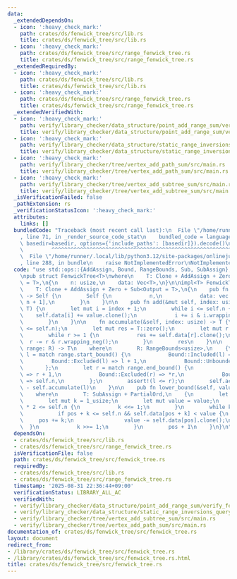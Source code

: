 ```yaml
---
data:
  _extendedDependsOn:
  - icon: ':heavy_check_mark:'
    path: crates/ds/fenwick_tree/src/lib.rs
    title: crates/ds/fenwick_tree/src/lib.rs
  - icon: ':heavy_check_mark:'
    path: crates/ds/fenwick_tree/src/range_fenwick_tree.rs
    title: crates/ds/fenwick_tree/src/range_fenwick_tree.rs
  _extendedRequiredBy:
  - icon: ':heavy_check_mark:'
    path: crates/ds/fenwick_tree/src/lib.rs
    title: crates/ds/fenwick_tree/src/lib.rs
  - icon: ':heavy_check_mark:'
    path: crates/ds/fenwick_tree/src/range_fenwick_tree.rs
    title: crates/ds/fenwick_tree/src/range_fenwick_tree.rs
  _extendedVerifiedWith:
  - icon: ':heavy_check_mark:'
    path: verify/library_checker/data_structure/point_add_range_sum/verify_fenwick_tree/src/main.rs
    title: verify/library_checker/data_structure/point_add_range_sum/verify_fenwick_tree/src/main.rs
  - icon: ':heavy_check_mark:'
    path: verify/library_checker/data_structure/static_range_inversions_query/src/main.rs
    title: verify/library_checker/data_structure/static_range_inversions_query/src/main.rs
  - icon: ':heavy_check_mark:'
    path: verify/library_checker/tree/vertex_add_path_sum/src/main.rs
    title: verify/library_checker/tree/vertex_add_path_sum/src/main.rs
  - icon: ':heavy_check_mark:'
    path: verify/library_checker/tree/vertex_add_subtree_sum/src/main.rs
    title: verify/library_checker/tree/vertex_add_subtree_sum/src/main.rs
  _isVerificationFailed: false
  _pathExtension: rs
  _verificationStatusIcon: ':heavy_check_mark:'
  attributes:
    links: []
  bundledCode: "Traceback (most recent call last):\n  File \"/home/runner/.local/lib/python3.12/site-packages/onlinejudge_verify/documentation/build.py\"\
    , line 71, in _render_source_code_stat\n    bundled_code = language.bundle(stat.path,\
    \ basedir=basedir, options={'include_paths': [basedir]}).decode()\n          \
    \         ^^^^^^^^^^^^^^^^^^^^^^^^^^^^^^^^^^^^^^^^^^^^^^^^^^^^^^^^^^^^^^^^^^^^^^^^^^^^^^^^^\n\
    \  File \"/home/runner/.local/lib/python3.12/site-packages/onlinejudge_verify/languages/rust.py\"\
    , line 288, in bundle\n    raise NotImplementedError\nNotImplementedError\n"
  code: "use std::ops::{AddAssign, Bound, RangeBounds, Sub, SubAssign};\n\nuse numeric::zero::Zero;\n\
    \npub struct FenwickTree<T>\nwhere\n    T: Clone + AddAssign + Zero + Sub<Output\
    \ = T>,\n{\n    n: usize,\n    data: Vec<T>,\n}\n\nimpl<T> FenwickTree<T>\nwhere\n\
    \    T: Clone + AddAssign + Zero + Sub<Output = T>,\n{\n    pub fn new(n: usize)\
    \ -> Self {\n        Self {\n            n,\n            data: vec![T::zero();\
    \ n + 1],\n        }\n    }\n\n    pub fn add(&mut self, index: usize, value:\
    \ T) {\n        let mut i = index + 1;\n        while i <= self.n {\n        \
    \    self.data[i] += value.clone();\n            i += i & i.wrapping_neg();\n\
    \        }\n    }\n\n    fn accumulate(&self, index: usize) -> T {\n        assert!(index\
    \ <= self.n);\n        let mut res = T::zero();\n        let mut r = index;\n\
    \        while r >= 1 {\n            res += self.data[r].clone();\n          \
    \  r -= r & r.wrapping_neg();\n        }\n        res\n    }\n\n    pub fn sum<R>(&self,\
    \ range: R) -> T\n    where\n        R: RangeBounds<usize>,\n    {\n        let\
    \ l = match range.start_bound() {\n            Bound::Included(l) => *l,\n   \
    \         Bound::Excluded(l) => l + 1,\n            Bound::Unbounded => 0,\n \
    \       };\n        let r = match range.end_bound() {\n            Bound::Included(r)\
    \ => r + 1,\n            Bound::Excluded(r) => *r,\n            Bound::Unbounded\
    \ => self.n,\n        };\n        assert!(l <= r);\n        self.accumulate(r)\
    \ - self.accumulate(l)\n    }\n\n    pub fn lower_bound(&self, value: T) -> usize\n\
    \    where\n        T: SubAssign + PartialOrd,\n    {\n        let mut pos = 0_usize;\n\
    \        let mut k = 1_usize;\n        let mut value = value;\n        while k\
    \ * 2 <= self.n {\n            k <<= 1;\n        }\n        while k >= 1 {\n \
    \           if pos + k <= self.n && self.data[pos + k] < value {\n           \
    \     pos += k;\n                value -= self.data[pos].clone();\n          \
    \  }\n            k >>= 1;\n        }\n        pos + 1\n    }\n}\n"
  dependsOn:
  - crates/ds/fenwick_tree/src/lib.rs
  - crates/ds/fenwick_tree/src/range_fenwick_tree.rs
  isVerificationFile: false
  path: crates/ds/fenwick_tree/src/fenwick_tree.rs
  requiredBy:
  - crates/ds/fenwick_tree/src/lib.rs
  - crates/ds/fenwick_tree/src/range_fenwick_tree.rs
  timestamp: '2025-08-31 22:36:44+09:00'
  verificationStatus: LIBRARY_ALL_AC
  verifiedWith:
  - verify/library_checker/data_structure/point_add_range_sum/verify_fenwick_tree/src/main.rs
  - verify/library_checker/data_structure/static_range_inversions_query/src/main.rs
  - verify/library_checker/tree/vertex_add_subtree_sum/src/main.rs
  - verify/library_checker/tree/vertex_add_path_sum/src/main.rs
documentation_of: crates/ds/fenwick_tree/src/fenwick_tree.rs
layout: document
redirect_from:
- /library/crates/ds/fenwick_tree/src/fenwick_tree.rs
- /library/crates/ds/fenwick_tree/src/fenwick_tree.rs.html
title: crates/ds/fenwick_tree/src/fenwick_tree.rs
---
```

